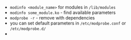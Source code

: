 * `modinfo <module_name>` for modules in `/lib/modules`
* `modinfo some_module.ko` - find available parameters
* `modprobe -r` - remove with dependencies
* you can set default parameters in `/etc/modprobe.conf` or `/etc/modprobe.d/`
* 
